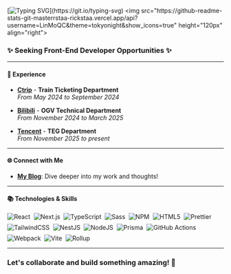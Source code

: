 [![Typing SVG](https://readme-typing-svg.herokuapp.com?font=Fira+Code&pause=1000&random=false&width=435&lines=Hi👋+I+am+LinMoQC+😊+;A+OpenSource+Software+Engineering.+✨%F0%9F%91%8B;)](https://git.io/typing-svg)
<img src="https://github-readme-stats-git-masterrstaa-rickstaa.vercel.app/api?username=LinMoQC&theme=tokyonight&show_icons=true" height="120px" align="right">

### **✨ Seeking Front-End Developer Opportunities ✨**

---

#### 🌟 **Experience**
- **[Ctrip](https://www.ctrip.com)** - **Train Ticketing Department**  
  _From May 2024 to September 2024_

- **[Bilibili](https://www.bilibili.com/)** - **OGV Technical Department**  
  _From November 2024 to March 2025_

- **[Tencent](https://www.tencent.com/)** - **TEG Department**  
  _From November 2025 to present_

---

#### 🌐 **Connect with Me**
- [**My Blog**](https://linmoe.cn/): Dive deeper into my work and thoughts!

---

#### 📚 **Technologies & Skills**
<div style="display: flex; flex-wrap: wrap; gap: 8px;">
  <img alt="React" style='margin: 0;display: inline-block;' src="https://img.shields.io/badge/-React-45b8d8?style=flat-square&logo=react&logoColor=white" />
  <img alt="Next.js" style='margin: 0;display: inline-block;' src="https://img.shields.io/badge/-Next.js-000000?style=flat-square&logo=next.js&logoColor=white" />
  <img alt="TypeScript" style='margin: 0;display: inline-block;' src="https://img.shields.io/badge/-TypeScript-007ACC?style=flat-square&logo=typescript&logoColor=white" />
  <img alt="Sass" style='margin: 0;display: inline-block;' src="https://img.shields.io/badge/-Sass-CC6699?style=flat-square&logo=sass&logoColor=white" />
  <img alt="NPM" style='margin: 0;display: inline-block;' src="https://img.shields.io/badge/-NPM-CB3837?style=flat-square&logo=npm&logoColor=white" />
  <img alt="HTML5" style='margin: 0;display: inline-block;' src="https://img.shields.io/badge/-HTML5-E34F26?style=flat-square&logo=html5&logoColor=white" />
  <img alt="Prettier" style='margin: 0;display: inline-block;' src="https://img.shields.io/badge/-Prettier-F7B93E?style=flat-square&logo=prettier&logoColor=white" />
  <img alt="TailwindCSS" style='margin: 0;display: inline-block;' src="https://img.shields.io/badge/-TailwindCSS-50B3D0?style=flat-square&logo=tailwindcss&logoColor=white" />
  <img alt="NestJS" style='margin: 0;display: inline-block;' src="https://img.shields.io/badge/-NestJS-ea2845?style=flat-square&logo=nestjs&logoColor=white" />
  <img alt="NodeJS" style='margin: 0;display: inline-block;' src="https://img.shields.io/badge/-NodeJS-43853d?style=flat-square&logo=Node.js&logoColor=white" />
  <img alt="Prisma" style="margin: 0;display: inline-block;" src="https://img.shields.io/badge/-Prisma-2D3748?style=flat-square&logo=prisma&logoColor=white" />
  <img alt="GitHub Actions" style='margin: 0;display: inline-block;' src="https://img.shields.io/badge/-Github_Actions-2088FF?style=flat-square&logo=github-actions&logoColor=white" />
  <img alt="Webpack" style="margin: 0;display: inline-block;" src="https://img.shields.io/badge/-Webpack-8DD6F9?style=flat-square&logo=webpack&logoColor=black" />
  <img alt="Vite" style="margin: 0;display: inline-block;" src="https://img.shields.io/badge/-Vite-646CFF?style=flat-square&logo=vite&logoColor=white" />
  <img alt="Rollup" style="margin: 0;display: inline-block;" src="https://img.shields.io/badge/-Rollup-EC4A3F?style=flat-square&logo=rollup.js&logoColor=white" />
</div>

---

### Let's collaborate and build something amazing! 🚀
